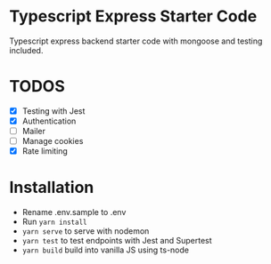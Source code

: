 # Typescript Express Starter Code

Typescript express backend starter code with mongoose and testing included.

# TODOS

-   [x] Testing with Jest
-   [x] Authentication
-   [ ] Mailer
-   [ ] Manage cookies
-   [x] Rate limiting

# Installation

-   Rename .env.sample to .env
-   Run `yarn install`
-   `yarn serve` to serve with nodemon
-   `yarn test` to test endpoints with Jest and Supertest
-   `yarn build` build into vanilla JS using ts-node

